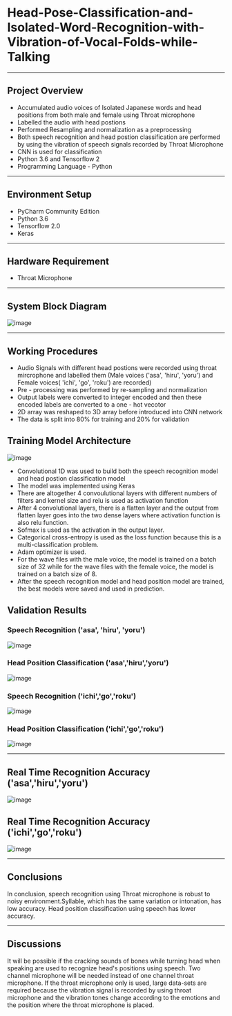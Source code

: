 # Head-Pose-Classification-and-Isolated-Word-Recognition-with-Vibration-of-Vocal-Folds-while-Talking
___________________________________________________
## Project Overview
* Accumulated audio voices of Isolated Japanese words and head positions from both male and female using Throat microphone
* Labelled the audio with head postions
* Performed Resampling and normalization as a preprocessing
* Both speech recognition and head postion classification are performed by using the vibration of speech signals recorded by Throat Microphone
* CNN is used for classification
* Python 3.6 and Tensorflow 2
* Programming Language - Python
___________________________________________________________
## Environment Setup
* PyCharm Community Edition
* Python 3.6 
* Tensorflow 2.0
* Keras
___________________________________________________________________________________________________
## Hardware Requirement
* Throat Microphone
_____________________________________________________________________________
## System Block Diagram
![image](https://user-images.githubusercontent.com/50255936/110509448-13cb2280-813d-11eb-9de4-070e87ff324d.png)
__________________________________________________________
## Working Procedures
* Audio Signals with different head postions were recorded using throat mircrophone and labelled them (Male voices ('asa', 'hiru', 'yoru') and Female voices( 'ichi', 'go', 'roku') are recorded)
* Pre - processing was performed by re-sampling and normalization
* Output labels were converted to integer encoded and then these encoded labels are converted to a one - hot vecotor
* 2D array was reshaped to 3D array before introduced into CNN network
* The data is split into 80% for training and 20% for validation

## Training Model Architecture
![image](https://user-images.githubusercontent.com/50255936/110511002-bcc64d00-813e-11eb-811b-13c7d80a49bb.png)

* Convolutional 1D was used to build both the speech recognition model and head postion classification model
* The model was implemented using Keras
* There are altogether 4 convoulutional layers with different numbers of filters and kernel size and relu is used as activation function
* After 4 convolutional layers, there is a flatten layer and the output from flatten layer goes into the two dense layers where activation function is also relu function.
* Sofmax is used as the activation in the output layer. 
* Categorical cross-entropy is used as the loss function because this is a multi-classification problem.
* Adam optimizer is used.
* For the wave files with the male voice, the model is trained on a batch size of 32 while for the wave files with the female voice, the model is trained on a batch size of 8.
* After the speech recognition model and head position model are trained, the best models were saved and used in prediction.

## Validation Results
### Speech Recognition ('asa', 'hiru', 'yoru')
![image](https://user-images.githubusercontent.com/50255936/110512552-4296c800-8140-11eb-9831-d66c61913b70.png)
### Head Position Classification ('asa','hiru','yoru')
![image](https://user-images.githubusercontent.com/50255936/110512608-517d7a80-8140-11eb-9c15-4920972d5429.png)
### Speech Recognition ('ichi','go','roku')
![image](https://user-images.githubusercontent.com/50255936/110513574-57279000-8141-11eb-95c2-05106a40be2a.png)
### Head Position Classification ('ichi','go','roku')
![image](https://user-images.githubusercontent.com/50255936/110513653-6dcde700-8141-11eb-8281-c970983eddb3.png)
_____________________________________________________________________________________________________________________________________________________________________
## Real Time Recognition Accuracy ('asa','hiru','yoru')
![image](https://user-images.githubusercontent.com/50255936/110513014-b8029880-8140-11eb-92f1-d9aac89ea026.png)

## Real Time Recognition Accuracy ('ichi','go','roku')
![image](https://user-images.githubusercontent.com/50255936/110514035-d4eb9b80-8141-11eb-966f-e48e929d5502.png)
______________________________________________________________________________________________________________________________
## Conclusions
In conclusion, speech recognition using Throat microphone is robust to noisy environment.Syllable, which has the same variation or intonation, has low accuracy. Head position classification using speech has lower accuracy.
_________________________________________________________________________
## Discussions
It will be possible if the cracking sounds of bones while turning head when speaking are used to recognize head's positions using speech. Two channel microphone will be needed instead of one channel throat microphone. If the throat microphone only is used, large data-sets are required because the vibration signal is recorded by using throat microphone and the vibration tones change according to the emotions and the position where the throat microphone is placed.

